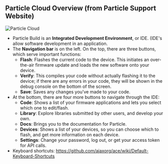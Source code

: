 ## Particle Cloud Overview (from Particle Support Website)

![Particle Cloud](https://github.com/compagnb/w18_intro_to_iot/blob/master/imgs/particlecloud.png "Particle Cloud")
* Particle Build is an **Integrated Development Environment**, or IDE. (IDE's allow software development in an application.
* The **Navigation bar** is on the left. On the top, there are three buttons, which serve important functions:
    * **Flash**: Flashes the current code to the device. This initiates an over-the-air firmware update and loads the new software onto your device.
    * **Verify**: This compiles your code without actually flashing it to the device; if there are any errors in your code, they will be shown in the debug console on the bottom of the screen.
    * **Save**: Saves any changes you've made to your code.
* At the bottom, there are four more buttons to navigate through the IDE:
    * **Code**: Shows a list of your firmware applications and lets you select which one to edit/flash.
    * **Library**: Explore libraries submitted by other users, and develop your own.
    * **Docs**: Brings you to the documentation for Particle.
    * **Devices**: Shows a list of your devices, so you can choose which to flash, and get more information on each device.
    * **Settings**: Change your password, log out, or get your access token for API calls.
* Keyboard shortcuts: https://github.com/ajaxorg/ace/wiki/Default-Keyboard-Shortcuts

